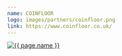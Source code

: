 ```yaml
---
name: COINFLOOR 
logo: images/partners/coinfloor.png
link: https://www.coinfloor.co.uk/
---
```


<a target="_blank" class="sixteen wide mobile five wide tablet three wide computer column inverted partner-div" href="{{ page.link }}">
    <img src="{{ page.logo }}" alt="{{ page.name }}" class="ui large image">
</a>